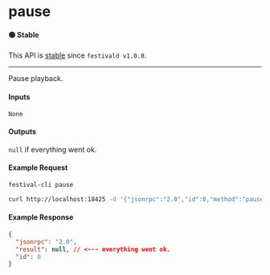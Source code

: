 # pause

#### 🟢 Stable
This API is [stable](../../api-stability/marker.md) since `festivald v1.0.0`.

---

Pause playback.

#### Inputs
`None`

#### Outputs
`null` if everything went ok.

#### Example Request
```bash
festival-cli pause
```
```bash
curl http://localhost:18425 -d '{"jsonrpc":"2.0","id":0,"method":"pause"}'
```

#### Example Response
```json
{
  "jsonrpc": "2.0",
  "result": null, // <--- everything went ok.
  "id": 0
}
```
